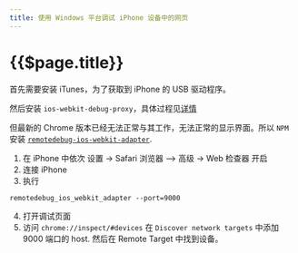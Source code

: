 ```yaml
---
title: 使用 Windows 平台调试 iPhone 设备中的网页
---
```


# {{$page.title}}

首先需要安装 iTunes，为了获取到 iPhone 的 USB 驱动程序。

然后安装 `ios-webkit-debug-proxy`，具体过程见[详情](https://github.com/google/ios-webkit-debug-proxy)

但最新的 Chrome 版本已经无法正常与其工作，无法正常的显示界面。所以 `NPM` 安装 [`remotedebug-ios-webkit-adapter`](https://github.com/RemoteDebug/remotedebug-ios-webkit-adapter).

1. 在 iPhone 中依次 设置 -> Safari 浏览器 —> 高级 -> Web 检查器 开启
2. 连接 iPhone
3. 执行

```shell
remotedebug_ios_webkit_adapter --port=9000
```

4. 打开调试页面
5. 访问 `chrome://inspect/#devices` 在 `Discover network targets` 中添加 9000 端口的 host. 然后在 Remote Target 中找到设备。
